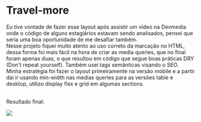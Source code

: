 # Travel-more

Eu tive vontade de fazer esse layout após assistir um video na Devmedia onde o código de alguns estagiários estavam sendo analisados, pensei que seria uma boa oportunidade de me desafiar também.<br>
Nesse projeto fiquei muito atento ao uso correto da marcação no HTML, dessa forma foi mais fácil na hora de criar as media queries, que no final foram apenas duas, o que resultou em código que segue boas práticas DRY (Don't repeat yourself). Também usei tags semânticas visando o SEO.<br>
Minha estratégia foi fazer o layout primeiramente na versão mobile e a partir dai ir usando min-width nas medias queries para as versões table e desktop, utilizo display flex e grid em algumas sections.<br>
<br>

Resultado final:

<div class="center">
  <img src="https://user-images.githubusercontent.com/88796366/158240783-26e2c2c1-9e97-462f-9aaa-574931f45595.png">
</div>
